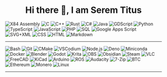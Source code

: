 <h1 align="center">Hi there 👋, I am Serem Titus</h1>
<p>
    <a><img alt="X84 Assembly" src="https://custom-icon-badges.demolab.com/badge/Assembly-525252.svg?logo=asm-hex&logoColor=white"></a>
    <a><img alt="C" src="https://custom-icon-badges.demolab.com/badge/C-03599C.svg?logo=c-in-hexagon&logoColor=white"></a>
    <a><img alt="C++" src="https://custom-icon-badges.demolab.com/badge/C++-9C033A.svg?logo=cpp2&logoColor=white"></a>
    <a><img alt="Rust" src="https://img.shields.io/badge/Rust-008ACC.svg?logo=rust&logoColor=white"></a>
    <a><img alt="C#" src="https://custom-icon-badges.demolab.com/badge/C%23-68217A.svg?logo=cs2&logoColor=white"></a>
    <a><img alt="Java" src="https://custom-icon-badges.demolab.com/badge/Java-69211A.svg?logo=java&logoColor=white"></a>
    <a><img alt="GDScript" src="https://img.shields.io/badge/GDScript-478CBF.svg?logo=godot-engine&logoColor=white"></a>
    <a><img alt="Python" src="https://img.shields.io/badge/Python-14354C.svg?logo=python&logoColor=white"></a>
    <a><img alt="TypeScript" src="https://img.shields.io/badge/TypeScript-007ACC.svg?logo=typescript&logoColor=white"></a>
    <a><img alt="JavaScript" src="https://img.shields.io/badge/JavaScript-F7DF1E.svg?logo=javascript&logoColor=black"></a>
    <a><img alt="PHP" src="https://img.shields.io/badge/PHP-777BB4.svg?logo=php&logoColor=white"></a>
    <a><img alt="SQL" src="https://custom-icon-badges.demolab.com/badge/SQL-025E8C.svg?logo=database&logoColor=white"></a>
    <a><img alt="Google Apps Script" src="https://custom-icon-badges.demolab.com/badge/Google%20Apps%20Script-02569B.svg?logo=color-swatch&logoColor=white"></a>
    <a><img alt="SVG+XML" src="https://img.shields.io/badge/SVG%2BXML-e0982c.svg?logo=svg&logoColor=white"></a>
    <a><img alt="CSS" src="https://img.shields.io/badge/CSS-1572B6.svg?logo=css3&logoColor=white"></a>
    <a><img alt="HTML" src="https://img.shields.io/badge/HTML-E34F26.svg?logo=html5&logoColor=white"></a>
    <a><img alt="Markdown" src="https://img.shields.io/badge/Markdown-000000.svg?logo=markdown&logoColor=white"></a>
</p>

---
<p>
    <a><img alt="Bash" src="https://img.shields.io/badge/Bash-121011.svg?logo=gnu-bash&logoColor=white"></a>
    <a><img alt="Git" src="https://img.shields.io/badge/Git-F05032.svg?logo=git&logoColor=white"></a>
    <a><img alt="CMake" src="https://img.shields.io/badge/CMake-064F8C.svg?logo=cmake&logoColor=white"></a>
    <a><img alt="VSCodium" src="https://img.shields.io/badge/VSCodium-5E8D8D.svg?logo=vscodium&logoColor=white"></a>
    <a><img alt="Node.js" src="https://img.shields.io/badge/Node.js-339933.svg?logo=nodedotjs&logoColor=white"></a>    
    <a><img alt="Deno" src="https://img.shields.io/badge/Deno-000000.svg?logo=deno&logoColor=white"></a>
    <a><img alt="Miniconda" src="https://img.shields.io/badge/Miniconda-44A833.svg?logo=anaconda&logoColor=white"></a>
    <a><img alt="Docker" src="https://img.shields.io/badge/Docker-2496ED.svg?logo=docker&logoColor=white"></a>
    <a><img alt="Blender" src="https://img.shields.io/badge/Blender-F5792A.svg?logo=blender&logoColor=white"></a>
    <a><img alt="Godot" src="https://img.shields.io/badge/Godot-478CBF.svg?logo=godot-engine&logoColor=white"></a>
    <a><img alt="Krita" src="https://img.shields.io/badge/Krita-3BABFF.svg?logo=krita&logoColor=white"></a>
    <a><img alt="OBS" src="https://img.shields.io/badge/OBS-302E31.svg?logo=obs-studio&logoColor=white"></a>
    <a><img alt="Obsidian" src="https://img.shields.io/badge/Obsidian-483699.svg?logo=obsidian&logoColor=white"></a>
    <a><img alt="Steam" src="https://img.shields.io/badge/Steam-000000.svg?logo=steam&logoColor=white"></a>
    <a><img alt="VLC" src="https://img.shields.io/badge/VLC-FF8800.svg?logo=vlc-media-player&logoColor=white"></a>
    <a><img alt="FreeCAD" src="https://img.shields.io/badge/FreeCAD-005CA5.svg?logo=freecad&logoColor=white"></a>
    <a><img alt="KiCad" src="https://img.shields.io/badge/KiCad-314CB0.svg?logo=kicad&logoColor=white"></a>
    <a><img alt="Arduino" src="https://img.shields.io/badge/Arduino-00979D.svg?logo=arduino&logoColor=white"></a>
    <a><img alt="ROS" src="https://img.shields.io/badge/ROS-22314E.svg?logo=ros&logoColor=white"></a>
    <a><img alt="Audacity" src="https://img.shields.io/badge/Audacity-0000CC.svg?logo=audacity&logoColor=white"></a>
    <a><img alt="7-Zip" src="https://img.shields.io/badge/7--Zip-018E42.svg?logo=7zip&logoColor=white"></a>
    <a><img alt="BTC" src="https://img.shields.io/badge/Bitcoin-F2A900.svg?logo=bitcoin&logoColor=white"></a>
    <a><img alt="Ethereum" src="https://img.shields.io/badge/Ethereum-3C3C3D.svg?logo=ethereum&logoColor=white"></a>
    <a><img alt="Monero" src="https://img.shields.io/badge/Monero-FF6600.svg?logo=monero&logoColor=white"></a>
    <a><img alt="Linux" src="https://img.shields.io/badge/Linux-FCC624.svg?logo=linux&logoColor=black"></a>
</p>

---
